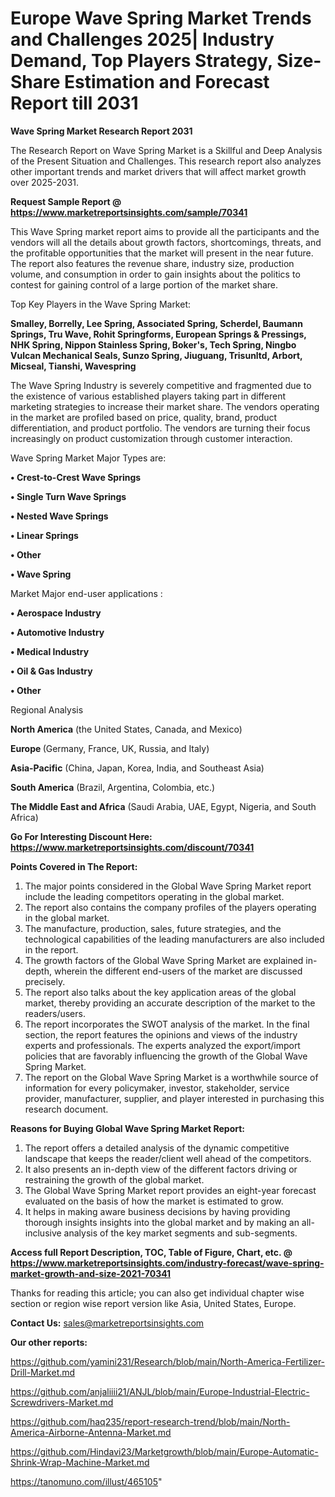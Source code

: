 # Europe Wave Spring Market Trends and Challenges 2025| Industry Demand, Top Players Strategy, Size-Share Estimation and Forecast Report till 2031

<strong>Wave Spring Market Research Report 2031</strong>

The Research Report on Wave Spring Market is a Skillful and Deep Analysis of the Present Situation and Challenges. This research report also analyzes other important trends and market drivers that will affect market growth over 2025-2031.

<strong>Request Sample Report @ <a href=https://www.marketreportsinsights.com/sample/70341>https://www.marketreportsinsights.com/sample/70341</a></strong>

This Wave Spring market report aims to provide all the participants and the vendors will all the details about growth factors, shortcomings, threats, and the profitable opportunities that the market will present in the near future. The report also features the revenue share, industry size, production volume, and consumption in order to gain insights about the politics to contest for gaining control of a large portion of the market share.

Top Key Players in the Wave Spring Market:

<strong>Smalley, Borrelly, Lee Spring, Associated Spring, Scherdel, Baumann Springs, Tru Wave, Rohit Springforms, European Springs & Pressings, NHK Spring, Nippon Stainless Spring, Boker&#39;s, Tech Spring, Ningbo Vulcan Mechanical Seals, Sunzo Spring, Jiuguang, Trisunltd, Arbort, Micseal, Tianshi, Wavespring</strong>

The Wave Spring Industry is severely competitive and fragmented due to the existence of various established players taking part in different marketing strategies to increase their market share. The vendors operating in the market are profiled based on price, quality, brand, product differentiation, and product portfolio. The vendors are turning their focus increasingly on product customization through customer interaction.

Wave Spring Market Major Types are:

<strong>• Crest-to-Crest Wave Springs

• Single Turn Wave Springs

• Nested Wave Springs

• Linear Springs

• Other

• Wave Spring</strong>

Market Major end-user applications :

<strong>• Aerospace Industry

• Automotive Industry

• Medical Industry

• Oil & Gas Industry

• Other</strong>

Regional Analysis

</u><strong><b>North America</b></strong> (the United States, Canada, and Mexico)

<strong><b>Europe </b></strong>(Germany, France, UK, Russia, and Italy)

<strong><b>Asia-Pacific</b></strong> (China, Japan, Korea, India, and Southeast Asia)

<strong><b>South America</b></strong> (Brazil, Argentina, Colombia, etc.)

<strong><b>The Middle East and Africa</b></strong> (Saudi Arabia, UAE, Egypt, Nigeria, and South Africa)

<strong>Go For Interesting Discount Here: <a href=https://www.marketreportsinsights.com/discount/70341>https://www.marketreportsinsights.com/discount/70341</a></strong>

<strong>Points Covered in The Report:</strong>
<ol>
  <li>The major points considered in the Global Wave Spring Market report include the leading competitors operating in the global market.</li>
  <li>The report also contains the company profiles of the players operating in the global market.</li>
  <li>The manufacture, production, sales, future strategies, and the technological capabilities of the leading manufacturers are also included in the report.</li>
  <li>The growth factors of the Global Wave Spring Market are explained in-depth, wherein the different end-users of the market are discussed precisely.</li>
  <li>The report also talks about the key application areas of the global market, thereby providing an accurate description of the market to the readers/users.</li>
  <li>The report incorporates the SWOT analysis of the market. In the final section, the report features the opinions and views of the industry experts and professionals. The experts analyzed the export/import policies that are favorably influencing the growth of the Global Wave Spring Market.</li>
  <li>The report on the Global Wave Spring Market is a worthwhile source of information for every policymaker, investor, stakeholder, service provider, manufacturer, supplier, and player interested in purchasing this research document.</li>
</ol>
<strong>Reasons for Buying Global Wave Spring Market Report:</strong>

<ol>
  <li>The report offers a detailed analysis of the dynamic competitive landscape that keeps the reader/client well ahead of the competitors.</li>
  <li>It also presents an in-depth view of the different factors driving or restraining the growth of the global market.</li>
  <li>The Global Wave Spring Market report provides an eight-year forecast evaluated on the basis of how the market is estimated to grow.</li>
  <li>It helps in making aware business decisions by having providing thorough insights insights into the global market and by making an all-inclusive analysis of the key market segments and sub-segments.</li>
</ol>
<strong>Access full Report Description, TOC, Table of Figure, Chart, etc. @ <a href=https://www.marketreportsinsights.com/industry-forecast/wave-spring-market-growth-and-size-2021-70341>https://www.marketreportsinsights.com/industry-forecast/wave-spring-market-growth-and-size-2021-70341</a></strong>


Thanks for reading this article; you can also get individual chapter wise section or region wise report version like Asia, United States, Europe.

<strong>Contact Us:</strong>
sales@marketreportsinsights.com

<strong>Our other reports:</strong>

<a href=https://github.com/yamini231/Research/blob/main/North-America-Fertilizer-Drill-Market.md>https://github.com/yamini231/Research/blob/main/North-America-Fertilizer-Drill-Market.md</a>

<a href=https://github.com/anjaliiii21/ANJL/blob/main/Europe-Industrial-Electric-Screwdrivers-Market.md>https://github.com/anjaliiii21/ANJL/blob/main/Europe-Industrial-Electric-Screwdrivers-Market.md</a>

<a href=https://github.com/haq235/report-research-trend/blob/main/North-America-Airborne-Antenna-Market.md>https://github.com/haq235/report-research-trend/blob/main/North-America-Airborne-Antenna-Market.md</a>

<a href=https://github.com/Hindavi23/Marketgrowth/blob/main/Europe-Automatic-Shrink-Wrap-Machine-Market.md>https://github.com/Hindavi23/Marketgrowth/blob/main/Europe-Automatic-Shrink-Wrap-Machine-Market.md</a>

<a href=https://tanomuno.com/illust/465105>https://tanomuno.com/illust/465105</a>"
